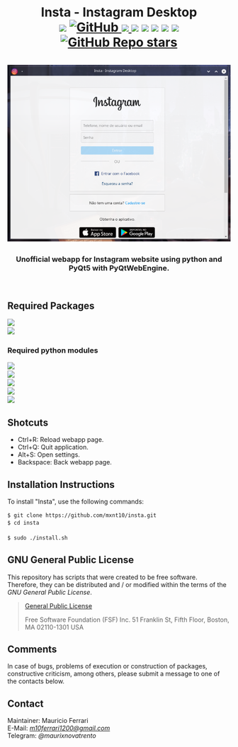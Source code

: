 <html>
    <body>
        <h1 align="center">
            <b>Insta - Instagram Desktop</b>
            <br>
            <img src="https://img.shields.io/badge/Platform-Linux-blue?style=flat-square"/>
            <a href="/LICENSE">
                <img alt="GitHub" src="https://img.shields.io/github/license/mxnt10/insta?color=blue&label=License&style=flat-square">
            </a>
            <a href="https://github.com/mxnt10/insta/releases">
                <img src="https://img.shields.io/github/v/release/mxnt10/insta?color=blue&label=Release%20Version&style=flat-square"/>
            </a>
            <img src="https://img.shields.io/github/last-commit/mxnt10/insta?color=blue&label=Last%20Commit&style=flat-square"/>
            <img src="https://img.shields.io/github/release-date/mxnt10/insta?color=blue&label=Release%20Date&style=flat-square"/>
            <img src="https://img.shields.io/github/repo-size/mxnt10/insta?color=blue&label=Repo%20Size&style=flat-square"/>
            <img src="https://img.shields.io/github/directory-file-count/mxnt10/insta?color=blue&label=Repo%20Files&style=flat-square"/>
            <img src="https://img.shields.io/github/downloads/mxnt10/insta/total?color=blue&label=Downloads&style=flat-square">
            <a href="https://github.com/mxnt10/insta/stargazers">
                <img alt="GitHub Repo stars" src="https://img.shields.io/github/stars/mxnt10/insta?color=blue&label=GitHub%20Stars&style=flat-square">
            </a>
            <br/><br/>
            <img src="https://raw.githubusercontent.com/mxnt10/insta/master/common/preview.png">
            <h3 align="center"> Unofficial webapp for Instagram website using python and PyQt5 with PyQtWebEngine.</h3><br/>
        </h1>
    </body>
</html>

<h2><b>Required Packages</b></h2>

<img src="https://img.shields.io/badge/python%20>=-v3.6-00aa00?style=flat-square"/><br/>
<img src="https://img.shields.io/badge/libnotify%20(notify--send)%20>=-v0.7.9-00aa00?style=flat-square"/><br/>

<h3><b>Required python modules</b></h3>

<img src="https://img.shields.io/badge/lxml%20>=-v4.7.1-00aa00?style=flat-square"/><br/>
<img src="https://img.shields.io/badge/PyQt5%20>=-v5.15.2-00aa00?style=flat-square"/><br/>
<img src="https://img.shields.io/badge/PyQtWebEngine%20>=-v5.15.2-00aa00?style=flat-square"/><br/>
<img src="https://img.shields.io/badge/requests%20>=-v2.25.1-00aa00?style=flat-square"/><br/>
<img src="https://img.shields.io/badge/soupsieve%20>=-v2.3.1-00aa00?style=flat-square"/><br/>

<h2><b>Shotcuts</b></h2>

- Ctrl+R: Reload webapp page.
- Ctrl+Q: Quit application.
- Alt+S: Open settings.
- Backspace: Back webapp page.

<h2><b>Installation Instructions</b></h2>

To install "Insta", use the following commands:
```sh
$ git clone https://github.com/mxnt10/insta.git
$ cd insta

$ sudo ./install.sh
```

<h2><b>GNU General Public License</b></h2>

This repository has scripts that were created to be free software.<br/>
Therefore, they can be distributed and / or modified within the terms of the *GNU General Public License*.

>[General Public License](https://pt.wikipedia.org/wiki/GNU_General_Public_License)
>
>Free Software Foundation (FSF) Inc. 51 Franklin St, Fifth Floor, Boston, MA 02110-1301 USA

<h2><b>Comments</b></h2>

In case of bugs, problems of execution or construction of packages, constructive criticism, among others,
please submit a message to one of the contacts below.

<h2><b>Contact</b></h2>

Maintainer: Mauricio Ferrari<br/>
E-Mail: *m10ferrari1200@gmail.com*<br/>
Telegram: *@maurixnovatrento*<br/>
